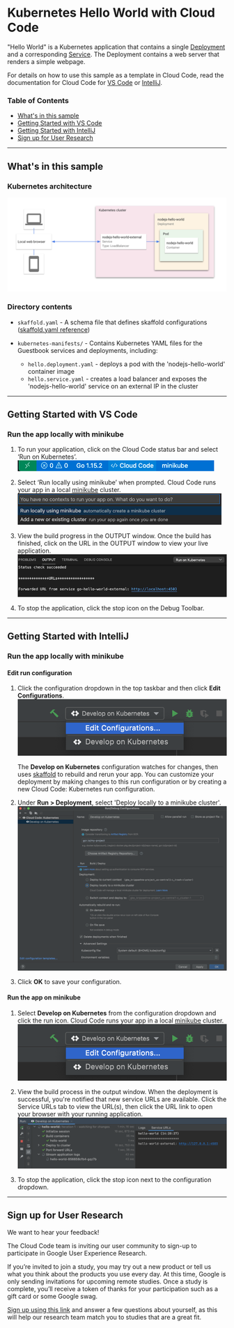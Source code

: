 # Kubernetes Hello World with Cloud Code

"Hello World" is a Kubernetes application that contains a single
[Deployment](https://kubernetes.io/docs/concepts/workloads/controllers/deployment/) and a corresponding
[Service](https://kubernetes.io/docs/concepts/services-networking/service/). The Deployment contains a web server that renders a simple webpage.

For details on how to use this sample as a template in Cloud Code, read the documentation for Cloud Code for [VS Code](https://cloud.google.com/code/docs/vscode/quickstart-local-dev?utm_source=ext&utm_medium=partner&utm_campaign=CDR_kri_gcp_cloudcodereadmes_012521&utm_content=-) or [IntelliJ](https://cloud.google.com/code/docs/intellij/quickstart-k8s?utm_source=ext&utm_medium=partner&utm_campaign=CDR_kri_gcp_cloudcodereadmes_012521&utm_content=-).

### Table of Contents
* [What's in this sample](#whats-in-this-sample)
* [Getting Started with VS Code](#getting-started-with-vs-code)
* [Getting Started with IntelliJ](#getting-started-with-intellij)
* [Sign up for User Research](#sign-up-for-user-research)

---
## What's in this sample
### Kubernetes architecture
![Kubernetes Architecture Diagram](./img/diagram.png)

### Directory contents

- `skaffold.yaml` - A schema file that defines skaffold configurations ([skaffold.yaml reference](https://skaffold.dev/docs/references/yaml/))
- `kubernetes-manifests/` - Contains Kubernetes YAML files for the Guestbook services and deployments, including:

  - `hello.deployment.yaml` - deploys a pod with the 'nodejs-hello-world' container image
  - `hello.service.yaml` - creates a load balancer and exposes the 'nodejs-hello-world' service on an external IP in the cluster

---
## Getting Started with VS Code

### Run the app locally with minikube

1. To run your application, click on the Cloud Code status bar and select ‘Run on Kubernetes’.  
![image](./img/status-bar.png) 

2. Select ‘Run locally using minikube’ when prompted. Cloud Code runs your app in a local [minikube](https://minikube.sigs.k8s.io/docs/start/) cluster.  
![image](./img/create-k8s-cluster.png)

3. View the build progress in the OUTPUT window. Once the build has finished, click on the URL in the OUTPUT window to view your live application.  
![image](./img/kubernetes-url.png)

4.  To stop the application, click the stop icon on the Debug Toolbar.

---
## Getting Started with IntelliJ

### Run the app locally with minikube

#### Edit run configuration
1. Click the configuration dropdown in the top taskbar and then click **Edit Configurations**.
![image](./img/edit-configurations.png)

   The **Develop on Kubernetes** configuration watches for changes, then uses [skaffold](https://skaffold.dev/docs/) to rebuild and rerun your app. You can customize your deployment by making changes to this run configuration or by creating a new Cloud Code: Kubernetes run configuration.


3. Under **Run > Deployment**, select 'Deploy locally to a minikube cluster'.
![image](./img/run-debug-dialog.png)

4. Click **OK** to save your configuration. 


#### Run the app on minikube
1. Select **Develop on Kubernetes** from the configuration dropdown and click the run icon. Cloud Code runs your app in a local [minikube](ttps://minikube.sigs.k8s.io/docs/start/) cluster.  
![image](./img/edit-configurations.png)


2. View the build process in the output window. When the deployment is successful, you're notified that new service URLs are available. Click the Service URLs tab to view the URL(s), then click the URL link to open your browser with your running application.  
![image](./img/service-urls.png)

3. To stop the application, click the stop icon next to the configuration dropdown.

---
## Sign up for User Research

We want to hear your feedback!

The Cloud Code team is inviting our user community to sign-up to participate in Google User Experience Research. 

If you’re invited to join a study, you may try out a new product or tell us what you think about the products you use every day. At this time, Google is only sending invitations for upcoming remote studies. Once a study is complete, you’ll receive a token of thanks for your participation such as a gift card or some Google swag. 

[Sign up using this link](https://google.qualtrics.com/jfe/form/SV_4Me7SiMewdvVYhL?reserved=1&utm_source=In-product&Q_Language=en&utm_medium=own_prd&utm_campaign=Q1&productTag=clou&campaignDate=January2021&referral_code=UXbT481079) and answer a few questions about yourself, as this will help our research team match you to studies that are a great fit.
